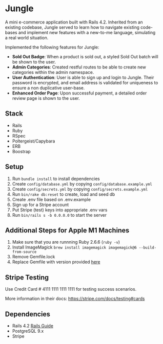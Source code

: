 # Jungle

A mini e-commerce application built with Rails 4.2. Inherited from an existing codebase, Jungle served to learn how to navigate existing code-bases and implement new features with a new-to-me language, simulating a real world situation.

Implemented the following features for Jungle:

* **Sold Out Badge**: When a product is sold out, a styled Sold Out batch will be shown to the user.
* **Admin Categories**: Created restful routes to be able to create new categories within the admin namespace.
* **User Authentication**: User is able to sign up and login to Jungle. Their password is encrypted, and email address is validated for uniqueness to ensure a non duplicative user-base.
* **Enhanced Order Page**: Upon successful payment, a detailed order review page is shown to the user.

## Stack
* Rails
* Ruby
* RSpec 
* Poltergeist/Capybara
* ERB
* Boostrap

## Setup

1. Run `bundle install` to install dependencies
2. Create `config/database.yml` by copying `config/database.example.yml`
3. Create `config/secrets.yml` by copying `config/secrets.example.yml`
4. Run `bin/rake db:reset` to create, load and seed db
5. Create .env file based on .env.example
6. Sign up for a Stripe account
7. Put Stripe (test) keys into appropriate .env vars
8. Run `bin/rails s -b 0.0.0.0` to start the server

## Additional Steps for Apple M1 Machines

1. Make sure that you are runnning Ruby 2.6.6 (`ruby -v`)
1. Install ImageMagick `brew install imagemagick imagemagick@6 --build-from-source`
2. Remove Gemfile.lock
3. Replace Gemfile with version provided [here](https://gist.githubusercontent.com/FrancisBourgouin/831795ae12c4704687a0c2496d91a727/raw/ce8e2104f725f43e56650d404169c7b11c33a5c5/Gemfile)


## Stripe Testing

Use Credit Card # 4111 1111 1111 1111 for testing success scenarios.

More information in their docs: <https://stripe.com/docs/testing#cards>

## Dependencies

* Rails 4.2 [Rails Guide](http://guides.rubyonrails.org/v4.2/)
* PostgreSQL 9.x
* Stripe
